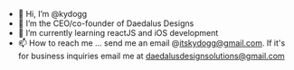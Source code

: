 - 👋 Hi, I’m @kydogg
- 👀 I’m the CEO/co-founder of Daedalus Designs
- 🌱 I’m currently learning reactJS and iOS development
- 📫 How to reach me ... send me an email @itskydogg@gmail.com. If it's for business inquiries email me at daedalusdesignsolutions@gmail.com

<!---
kydogg/kydogg is a ✨ special ✨ repository because its `README.md` (this file) appears on your GitHub profile.
You can click the Preview link to take a look at your changes.
--->
